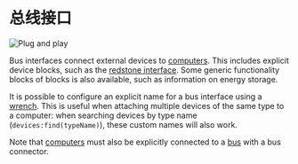 # 总线接口
![Plug and play](item:oc2:bus_interface)

Bus interfaces connect external devices to [computers](computer.md). This includes explicit device blocks, such as the [redstone interface](redstone_interface.md). Some generic functionality blocks of blocks is also available, such as information on energy storage.

It is possible to configure an explicit name for a bus interface using a [wrench](../item/wrench.md). This is useful when attaching multiple devices of the same type to a computer: when searching devices by type name (`devices:find(typeName)`), these custom names will also work.
 
Note that [computers](computer.md) must also be explicitly connected to a [bus](bus_cable.md) with a bus connector.
